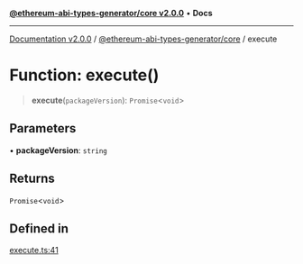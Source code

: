[**@ethereum-abi-types-generator/core v2.0.0**](../README.md) • **Docs**

***

[Documentation v2.0.0](../../../packages.md) / [@ethereum-abi-types-generator/core](../README.md) / execute

# Function: execute()

> **execute**(`packageVersion`): `Promise`\<`void`\>

## Parameters

• **packageVersion**: `string`

## Returns

`Promise`\<`void`\>

## Defined in

[execute.ts:41](https://github.com/niZmosis/ethereum-abi-types-generator/blob/34014c6ac1a58a7622fbd21e7421270aae38bf36/packages/core/src/bin/execute.ts#L41)
